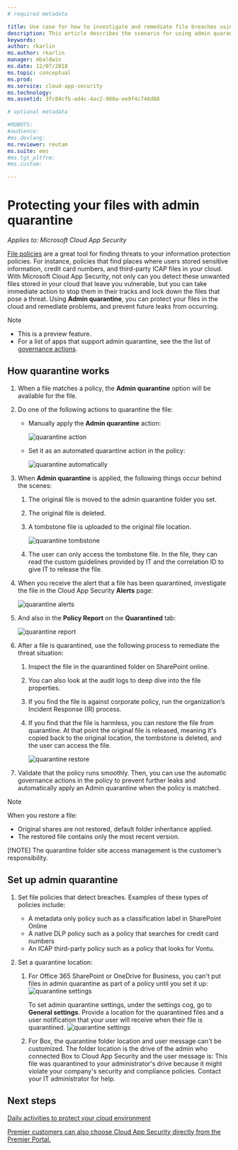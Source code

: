 ```yaml
---
# required metadata

title: Use case for how to investigate and remediate file breaches using admin quarantine | Microsoft Docs
description: This article describes the scenario for using admin quarantine to control data breaches.
keywords:
author: rkarlin
ms.author: rkarlin
manager: mbaldwin
ms.date: 12/07/2018
ms.topic: conceptual
ms.prod:
ms.service: cloud-app-security
ms.technology:
ms.assetid: 3fc04cfb-ad4c-4ac2-980a-ee9f4c740d88

# optional metadata

#ROBOTS:
#audience:
#ms.devlang:
ms.reviewer: reutam
ms.suite: ems
#ms.tgt_pltfrm:
#ms.custom:

---
```

# Protecting your files with admin quarantine

*Applies to: Microsoft Cloud App Security*

[File policies](data-protection-policies.md) are a great tool for finding threats to your information protection policies. For instance, policies that find places where users stored sensitive information, credit card numbers, and third-party ICAP files in your cloud. With Microsoft Cloud App Security, not only can you detect these unwanted files stored in your cloud that leave you vulnerable, but you can take immediate action to stop them in their tracks and lock down the files that pose a threat. Using **Admin quarantine**, you can protect your files in the cloud and remediate problems, and prevent future leaks from occurring.

>[!NOTE] 
> - This is a preview feature.
> - For a list of apps that support admin quarantine, see the the list of [governance actions](governance-actions.md).
 
## How quarantine works 

1. When a file matches a policy, the **Admin quarantine** option will be available for the file.

2. Do one of the following actions to quarantine the file:
   - Manually apply the **Admin quarantine** action:
     
     ![quarantine action](./media/quarantine-action.png)

   - Set it as an automated quarantine action in the policy: 

     ![quarantine automatically](./media/quarantine-automated.png)

3. When **Admin quarantine** is applied, the following things occur behind the scenes:

   1. The original file is moved to the admin quarantine folder you set.
   2. The original file is deleted.
   3. A tombstone file is uploaded to the original file location.
      
      ![quarantine tombstone](./media/quarantine-tombstone.png)
      
   4. The user can only access the tombstone file. In the file, they can read the custom guidelines provided by IT and the correlation ID to give IT to release the file.

4. When you receive the alert that a file has been quarantined, investigate the file in the Cloud App Security **Alerts** page:
   
   ![quarantine alerts](./media/quarantine-alerts.png)
   
5. And also in the **Policy Report** on the **Quarantined** tab:
   
   ![quarantine report](./media/quarantine-report.png)
    
6. After a file is quarantined, use the following process to remediate the threat situation:
    
    1. Inspect the file in the quarantined folder on SharePoint online.
    2. You can also look at the audit logs to deep dive into the file properties.
    3. If you find the file is against corporate policy, run the organization’s Incident Response (IR) process.
    4. If you find that the file is harmless, you can restore the file from quarantine. At that point the original file is released, meaning it's copied back to the original location, the tombstone is deleted, and the user can access the file.
       
       ![quarantine restore](./media/quarantine-restore.png)
       
7. Validate that the policy runs smoothly. Then, you can use the automatic governance actions in the policy to prevent further leaks and automatically apply an Admin quarantine when the policy is matched.

> [!NOTE]
> When you restore a file:
> - Original shares are not restored, default folder inheritance applied.
> - The restored file contains only the most recent version.
> 
> 
> [!NOTE]
> The quarantine folder site access management is the customer’s responsibility.

## Set up admin quarantine

1. Set file policies that detect breaches. Examples of these types of policies include:

    - A metadata only policy such as a classification label in SharePoint Online
    - A native DLP policy such as a policy that searches for credit card numbers 
    - An ICAP third-party policy such as a policy that looks for Vontu.

2. Set a quarantine location:
   1. For Office 365 SharePoint or OneDrive for Business, you can't put files in admin quarantine as part of a policy until you set it up:
      ![quarantine settings](./media/quarantine-warning.png)

      To set admin quarantine settings, under the settings cog, go to **General settings**. Provide a location for the quarantined files and a user notification that your user will receive when their file is quarantined. 
      ![quarantine settings](./media/quarantine-settings.png)

   2. For Box, the quarantine folder location and user message can't be customized. The folder location is the drive of the admin who connected Box to Cloud App Security and the user message is: This file was quarantined to your administrator's drive because it might violate your company's security and compliance policies. Contact your IT administrator for help.



## Next steps
 
[Daily activities to protect your cloud environment](daily-activities-to-protect-your-cloud-environment.md)   

[Premier customers can also choose Cloud App Security directly from the Premier Portal.](https://premier.microsoft.com/)  


